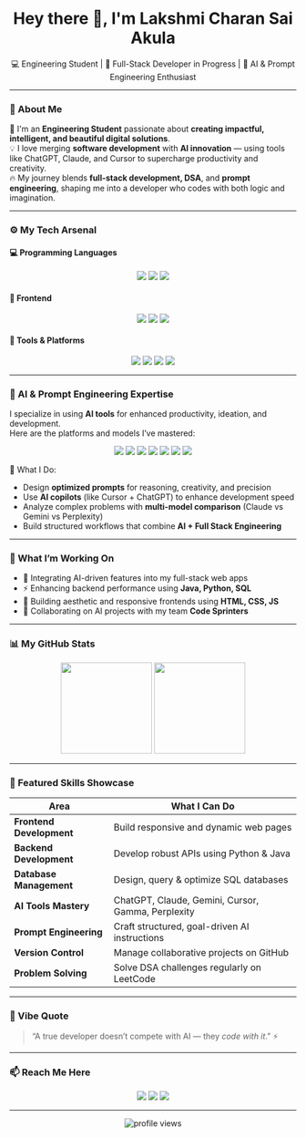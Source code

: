 <h1 align="center">Hey there 👋, I'm Lakshmi Charan Sai Akula</h1>

<p align="center">
  💻 Engineering Student | 🚀 Full-Stack Developer in Progress | 🤖 AI & Prompt Engineering Enthusiast
</p>

---

### 🧠 About Me

🌸 I'm an **Engineering Student** passionate about **creating impactful, intelligent, and beautiful digital solutions**.  
💡 I love merging **software development** with **AI innovation** — using tools like ChatGPT, Claude, and Cursor to supercharge productivity and creativity.  
🔥 My journey blends **full-stack development, DSA**, and **prompt engineering**, shaping me into a developer who codes with both logic and imagination.

---

### ⚙️ My Tech Arsenal

#### 💻 Programming Languages
<p align="center">
  <img src="https://img.shields.io/badge/Python-3776AB?style=for-the-badge&logo=python&logoColor=white" />
  <img src="https://img.shields.io/badge/Java-F89820?style=for-the-badge&logo=openjdk&logoColor=white" />
  <img src="https://img.shields.io/badge/SQL-336791?style=for-the-badge&logo=postgresql&logoColor=white" />
</p>

#### 🎨 Frontend
<p align="center">
  <img src="https://img.shields.io/badge/HTML5-E34F26?style=for-the-badge&logo=html5&logoColor=white" />
  <img src="https://img.shields.io/badge/CSS3-1572B6?style=for-the-badge&logo=css3&logoColor=white" />
  <img src="https://img.shields.io/badge/JavaScript-F7DF1E?style=for-the-badge&logo=javascript&logoColor=black" />
</p>

#### 🧰 Tools & Platforms
<p align="center">
  <img src="https://img.shields.io/badge/Git-F05032?style=for-the-badge&logo=git&logoColor=white" />
  <img src="https://img.shields.io/badge/GitHub-181717?style=for-the-badge&logo=github&logoColor=white" />
  <img src="https://img.shields.io/badge/VS_Code-0078D4?style=for-the-badge&logo=visual-studio-code&logoColor=white" />
  <img src="https://img.shields.io/badge/Firebase-FFCA28?style=for-the-badge&logo=firebase&logoColor=black" />
</p>

---

### 🤖 AI & Prompt Engineering Expertise

I specialize in using **AI tools** for enhanced productivity, ideation, and development.  
Here are the platforms and models I’ve mastered:

<p align="center">
  <img src="https://img.shields.io/badge/OpenAI-412991?style=for-the-badge&logo=openai&logoColor=white" />
  <img src="https://img.shields.io/badge/ChatGPT-10A37F?style=for-the-badge&logo=openai&logoColor=white" />
  <img src="https://img.shields.io/badge/Claude.ai-8A2BE2?style=for-the-badge&logoColor=white" />
  <img src="https://img.shields.io/badge/Gamma.ai-FF7F50?style=for-the-badge&logoColor=white" />
  <img src="https://img.shields.io/badge/Cursor.ai-1E90FF?style=for-the-badge&logoColor=white" />
  <img src="https://img.shields.io/badge/Perplexity.ai-000000?style=for-the-badge&logoColor=white" />
  <img src="https://img.shields.io/badge/Google%20Gemini-4285F4?style=for-the-badge&logo=google&logoColor=white" />
</p>

🧩 What I Do:
- Design **optimized prompts** for reasoning, creativity, and precision  
- Use **AI copilots** (like Cursor + ChatGPT) to enhance development speed  
- Analyze complex problems with **multi-model comparison** (Claude vs Gemini vs Perplexity)  
- Build structured workflows that combine **AI + Full Stack Engineering**

---

### 🌱 What I’m Working On

- 🧠 Integrating AI-driven features into my full-stack web apps  
- ⚡ Enhancing backend performance using **Java, Python, SQL**  
- 🎨 Building aesthetic and responsive frontends using **HTML, CSS, JS**  
- 🚀 Collaborating on AI projects with my team **Code Sprinters**

---

### 📊 My GitHub Stats

<p align="center">
  <img height="160" src="https://github-readme-stats.vercel.app/api?username=Charan9441&show_icons=true&theme=radical" />
  <img height="160" src="https://github-readme-streak-stats.herokuapp.com/?user=Charan9441&theme=radical" />
</p>

---

### 🌟 Featured Skills Showcase

| Area | What I Can Do |
|------|----------------|
| **Frontend Development** | Build responsive and dynamic web pages |
| **Backend Development** | Develop robust APIs using Python & Java |
| **Database Management** | Design, query & optimize SQL databases |
| **AI Tools Mastery** | ChatGPT, Claude, Gemini, Cursor, Gamma, Perplexity |
| **Prompt Engineering** | Craft structured, goal-driven AI instructions |
| **Version Control** | Manage collaborative projects on GitHub |
| **Problem Solving** | Solve DSA challenges regularly on LeetCode |

---

### 🎯 Vibe Quote

> “A true developer doesn’t compete with AI — they *code with it*.” ⚡  

---

### 📫 Reach Me Here

<p align="center">
  <a href="https://www.linkedin.com/in/lakshmicharansai/"><img src="https://img.shields.io/badge/LinkedIn-0077B5?style=for-the-badge&logo=linkedin&logoColor=white"/></a>
  <a href="mailto:charanakula9441@gmail.com"><img src="https://img.shields.io/badge/Email-D14836?style=for-the-badge&logo=gmail&logoColor=white"/></a>
  <a href="https://github.com/Charan9441"><img src="https://img.shields.io/badge/GitHub-181717?style=for-the-badge&logo=github&logoColor=white"/></a>
</p>

---

<p align="center">
  <img src="https://komarev.com/ghpvc/?username=Charan9441&label=Profile%20views&color=ff69b4&style=flat" alt="profile views" />
</p>
